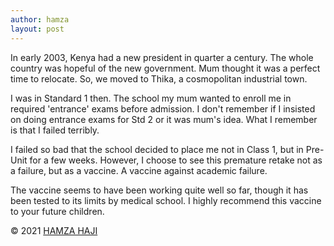 ```yaml
---
author: hamza
layout: post
---
```

In early 2003, Kenya had a new president in
quarter a century. The whole country was
hopeful of the new government. Mum thought it
was a perfect time to relocate. So, we moved to
Thika, a cosmopolitan industrial town.

I was in Standard 1 then. The school my mum
wanted to enroll me in required 'entrance' exams
before admission. I don't remember if I insisted
on doing entrance exams for Std 2 or it was
mum's idea. What I remember is that I failed
terribly. 

I failed so bad that the school decided to place
me not in Class 1, but in Pre-Unit for a few
weeks. However, I choose to see this premature
retake not as a failure, but as a vaccine. A
vaccine against academic failure. 

The vaccine seems to have been working quite
well so far, though it has been tested to its limits
by medical school. I highly
recommend this vaccine to your future children.


© 2021 <a class="small" href="/about.html">HAMZA HAJI</a>
